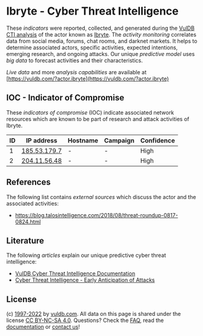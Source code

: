 # Ibryte - Cyber Threat Intelligence

These _indicators_ were reported, collected, and generated during the [VulDB CTI analysis](https://vuldb.com/?kb.cti) of the actor known as [Ibryte](https://vuldb.com/?actor.ibryte). The _activity monitoring_ correlates data from social media, forums, chat rooms, and darknet markets. It helps to determine associated actors, specific activities, expected intentions, emerging research, and ongoing attacks. Our unique _predictive model_ uses _big data_ to forecast activities and their characteristics.

_Live data_ and more _analysis capabilities_ are available at [https://vuldb.com/?actor.ibryte](https://vuldb.com/?actor.ibryte)

## IOC - Indicator of Compromise

These _indicators of compromise_ (IOC) indicate associated network resources which are known to be part of research and attack activities of Ibryte.

ID | IP address | Hostname | Campaign | Confidence
-- | ---------- | -------- | -------- | ----------
1 | [185.53.179.7](https://vuldb.com/?ip.185.53.179.7) | - | - | High
2 | [204.11.56.48](https://vuldb.com/?ip.204.11.56.48) | - | - | High

## References

The following list contains _external sources_ which discuss the actor and the associated activities:

* https://blog.talosintelligence.com/2018/08/threat-roundup-0817-0824.html

## Literature

The following _articles_ explain our unique predictive cyber threat intelligence:

* [VulDB Cyber Threat Intelligence Documentation](https://vuldb.com/?kb.cti)
* [Cyber Threat Intelligence - Early Anticipation of Attacks](https://www.scip.ch/en/?labs.20201022)

## License

(c) [1997-2022](https://vuldb.com/?kb.changelog) by [vuldb.com](https://vuldb.com/?kb.about). All data on this page is shared under the license [CC BY-NC-SA 4.0](https://creativecommons.org/licenses/by-nc-sa/4.0/). Questions? Check the [FAQ](https://vuldb.com/?kb.faq), read the [documentation](https://vuldb.com/?kb) or [contact us](https://vuldb.com/?contact)!
